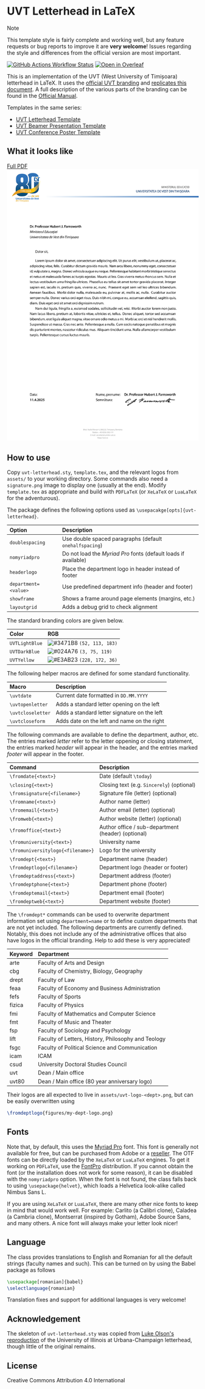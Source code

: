 # UVT Letterhead in LaTeX

> [!NOTE]
> This template style is fairly complete and working well, but any feature requests
> or bug reports to improve it are **very welcome**! Issues regarding the style
> and differences from the official version are most important.

[![GitHub Actions Workflow Status](https://github.com/inducer/modepy/actions/workflows/ci.yml/badge.svg)](https://github.com/alexfikl/uvt-letterhead/actions/workflows/ci.yml)
[![Open in Overleaf](https://img.shields.io/static/v1?label=LaTeX&message=Open-in-Overleaf&color=47a141&style=flat&logo=overleaf)](https://www.overleaf.com/docs?snip_uri=https://github.com/alexfikl/uvt-letterhead/archive/refs/heads/main.zip)

This is an implementation of the UVT (West University of Timișoara) letterhead in
LaTeX. It uses the [official UVT branding](https://dci.uvt.ro/identitate-vizuala)
and [replicates this document](https://docs.google.com/document/d/1qyRK3fjVANnRFPRCYI8VLL42Ay-z07ZM/edit).
A full description of the various parts of the branding can be found in the
[Official Manual](https://www.dci.uvt.ro/wp-content/uploads/2019/03/MANUAL-IDENTITATE-NEW-WEB-FINAL-2016-.pdf).

Templates in the same series:
* [UVT Letterhead Template](https://github.com/alexfikl/uvt-letterhead)
* [UVT Beamer Presentation Template](https://github.com/alexfikl/uvt-beamer)
* [UVT Conference Poster Template](https://github.com/alexfikl/uvt-poster)

## What it looks like

[Full PDF](template.pdf)
![template](images/template.png "template")

## How to use

Copy `uvt-letterhead.sty`, `template.tex`, and the relevant logos from `assets/`
to your working directory. Some commands also need a `signature.png` image to
display one (usually at the end). Modify `template.tex` as appropriate and build with
`PDFLaTeX` (or `XeLaTeX` or `LuaLaTeX` for the adventurous).

The package defines the following options used as `\usepacakge[opts]{uvt-letterhead}`.

| Option                            | Description                           |
| :-                                | :-                                    |
| `doublespacing`                   | Use double spaced paragraphs (default `onehalfspacing`) |
| `nomyriadpro`                     | Do not load the *Myriad Pro* fonts (default loads if available) |
| `headerlogo`                      | Place the department logo in header instead of footer |
| `department=<value>`              | Use predefined department info (header and footer) |
| `showframe`                       | Shows a frame around page elements (margins, etc.) |
| `layoutgrid`                      | Adds a debug grid to check alignment  |

The standard branding colors are given below.

| Color                             | RGB
| :-                                | :-
| `UVTLightBlue`                    | ![#3471B8](https://placehold.co/15x15/3471B8/3471B8.png) `(52, 113, 183)` |
| `UVTDarkBlue`                     | ![#024A76](https://placehold.co/15x15/024A76/024A76.png) `(3, 75, 119)`   |
| `UVTYellow`                       | ![#E3AB23](https://placehold.co/15x15/E3AB23/E3AB23.png) `(228, 172, 36)` |

The following helper macros are defined for some standard functionality.

| Macro                             | Description                           |
| :-                                | :-                                    |
| `\uvtdate`                        | Current date formatted in `DD.MM.YYYY`|
| `\uvtopenletter`                  | Adds a standard letter opening on the left   |
| `\uvtcloseletter`                 | Adds a standard letter signature on the left |
| `\uvtcloseform`                   | Adds date on the left and name on the right |

The following commands are available to define the department, author, etc.
The entries marked *letter* refer to the letter oppening or closing statement,
the entries marked *header* will appear in the header, and the entries marked
*footer* will appear in the footer.

| Command                           | Description                           |
| :-                                | :-                                    |
| `\fromdate{<text>}`               | Date (default `\today`)               |
| `\closing{<text>}`                | Closing text (e.g. `Sincerely`) (optional)|
| `\fromsignature{<filename>}`      | Signature file (letter) (optional)    |
| `\fromname{<text>}`               | Author name (letter)                  |
| `\fromemail{<text>}`              | Author email (letter) (optional)      |
| `\fromweb{<text>}`                | Author website (letter) (optional)    |
| `\fromoffice{<text>}`             | Author office / sub-department (header) (optional)|
| `\fromuniversity{<text>}`         | University name                       |
| `\fromuniversitylogo{<filename>}` | Logo for the university               |
| `\fromdept{<text>}`               | Department name (header)              |
| `\fromdeptlogo{<filename>}`       | Department logo (header or footer)    |
| `\fromdeptaddress{<text>}`        | Department address (footer)           |
| `\fromdeptphone{<text>}`          | Department phone (footer)             |
| `\fromdeptemail{<text>}`          | Department email (footer)             |
| `\fromdeptweb{<text>}`            | Department website (footer)           |

The `\fromdept*` commands can be used to overwrite department information set
using `department=name` or to define custom departments that are not yet included.
The following departments are currently defined. Notably, this does not include
any of the administrative offices that also have logos in the official branding.
Help to add these is very appreciated!

| Keyword               | Department                                         |
| :-                    | :-                                                 |
| arte                  | Faculty of Arts and Design                         |
| cbg                   | Faculty of Chemistry, Biology, Geography           |
| drept                 | Faculty of Law                                     |
| feaa                  | Faculty of Economy and Business Administration     |
| fefs                  | Faculty of Sports                                  |
| fizica                | Faculty of Physics                                 |
| fmi                   | Faculty of Mathematics and Computer Science        |
| fmt                   | Faculty of Music and Theater                       |
| fsp                   | Faculty of Sociology and Psychology                |
| lift                  | Faculty of Letters, History, Philosophy and Teology |
| fsgc                  | Faculty of Political Science and Communication     |
| icam                  | ICAM                                               |
| csud                  | University Doctoral Studies Council                |
| uvt                   | Dean / Main office                                 |
| uvt80                 | Dean / Main office (80 year anniversary logo)      |

Their logos are all expected to live in `assets/uvt-logo-<dept>.png`, but can be
easily overwritten using
```latex
\fromdeptlogo{figures/my-dept-logo.png}
```

## Fonts

Note that, by default, this uses the [Myriad Pro](https://fonts.adobe.com/fonts/myriad)
font. This font is generally not available for free, but can be purchased from
Adobe or a [reseller](https://www.fontspring.com/fonts/adobe/myriad-pro). The
OTF fonts can be directly loaded by the `XeLaTeX` or `LuaLaTeX` engines. To
get it working on `PDFLaTeX`, use the [FontPro](https://github.com/sebschub/FontPro)
distribution. If you cannot obtain the font (or the installation does not work
for some reason), it can be disabled with the `nomyriadpro` option. When the font
is not found, the class falls back to using `\usepackage{helvet}`, which loads a
Helvetica look-alike called Nimbus Sans L.

If you are using `XeLaTeX` or `LuaLaTeX`, there are many other nice fonts to
keep in mind that would work well. For example: Carlito (a Calibri clone),
Caladea (a Cambria clone), Montserrat (inspired by Gotham), Adobe Source Sans,
and many others. A nice font will always make your letter look nicer!

## Language

The class provides translations to English and Romanian for all the default
strings (faculty names and such). This can be turned on by using the Babel package
as follows
```latex
\usepackage[romanian]{babel}
\selectlanguage{romanian}
```

Translation fixes and support for additional languages is very welcome!

## Acknowledgement

The skeleton of `uvt-letterhead.sty` was copied from
[Luke Olson's reproduction](https://github.com/lukeolson/illinois-letterhead) of
the University of Illinois at Urbana-Champaign letterhead, though little of
the original remains.

## License

Creative Commons Attribution 4.0 International
